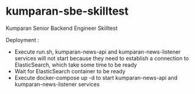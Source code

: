 # kumparan-sbe-skilltest
Kumparan Senior Backend Engineer Skilltest

Deployment : 
- Execute run.sh, kumparan-news-api and kumparan-news-listener services will not start because they need to establish a connection to ElasticSearch, which take some time to be ready
- Wait for ElasticSearch container to be ready
- Execute docker-compose up -d to start kumparan-news-api and kumparan-news-listener services

